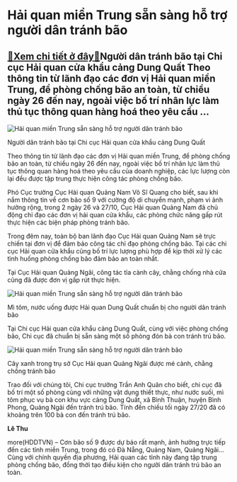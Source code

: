 Hải quan miền Trung sẵn sàng hỗ trợ người dân tránh bão
=======================================================

[:gift:Xem chi tiết ở đây:gift:](https://hddtvn.com/hai-quan-mien-trung-san-sang-ho-tro-nguoi-dan-tranh-bao/)Người dân tránh bão tại Chi cục Hải quan cửa khẩu cảng Dung Quất Theo thông tin từ lãnh đạo các đơn vị Hải quan miền Trung, để phòng chống bão an toàn, từ chiều ngày 26 đến nay, ngoài việc bố trí nhân lực làm thủ tục thông quan hàng hoá theo yêu cầu …
-----------------------------------------------------------------------------------------------------------------------------------------------------------------------------------------------------------------------------------------------------------





![Hải quan miền Trung sẵn sàng hỗ trợ người dân tránh bão](https://hddtvn.com/wp-content/uploads/2021/01/IMG-3302_1.jpg "Hải quan miền Trung sẵn sàng hỗ trợ người dân tránh bão")


Người dân tránh bão tại Chi cục Hải quan cửa khẩu cảng Dung Quất



Theo thông tin từ lãnh đạo các đơn vị Hải quan miền Trung, để phòng chống bão an toàn, từ chiều ngày 26 đến nay, ngoài việc bố trí nhân lực làm thủ tục thông quan hàng hoá theo yêu cầu của doanh nghiệp, các lực lượng còn lại đều được tập trung thực hiện công tác phòng chống bão.


Phó Cục trưởng Cục Hải quan Quảng Nam Võ Sĩ Quang cho biết, sau khi nắm thông tin về cơn bão số 9 với cường độ di chuyển mạnh, phạm vi ảnh hưởng rộng, trong 2 ngày 26 và 27/10, Cục Hải quan Quảng Nam đã chủ động chỉ đạo các đơn vị hải quan cửa khẩu, các phòng chức năng gấp rút thực hiện các biện pháp phòng tránh bão.


Trong đêm nay, toàn bộ ban lãnh đạo Cục Hải quan Quảng Nam sẽ trực chiến tại đơn vị để đảm bảo công tác chỉ đạo phòng chống bão. Tại các chi cục Hải quan cửa khẩu cũng bố trí lực lượng phù hợp để kịp thời xử lý các tình huống phòng chống bão đảm bảo an toàn nhất.


Tại Cục Hải quan Quảng Ngãi, công tác tỉa cành cây, chằng chống nhà cửa cũng đã được đơn vị gấp rút thực hiện.





![Hải quan miền Trung sẵn sàng hỗ trợ người dân tránh bão](https://hddtvn.com/wp-content/uploads/2021/01/IMG-3301_1.jpg "Hải quan miền Trung sẵn sàng hỗ trợ người dân tránh bão")


Mì tôm, nước uống được Hải quan Dung Quất chuẩn bị cho người dân tránh bão



Tại Chi cục Hải quan cửa khẩu cảng Dung Quất, cùng với việc phòng chống bão, Chi cục đã chuẩn bị sẵn sàng một số phòng đón bà con tránh trú bão.





![Hải quan miền Trung sẵn sàng hỗ trợ người dân tránh bão](https://hddtvn.com/wp-content/uploads/2021/01/IMG-3305.jpg "Hải quan miền Trung sẵn sàng hỗ trợ người dân tránh bão")


Cây xanh trong trụ sở Cục Hải quan Quảng Ngãi được mé cành, chằng chống tránh bão



Trao đối với chúng tôi, Chi cục trưởng Trần Anh Quân cho biết, chi cục đã bố trí một số phòng cùng với những vật dụng thiết thực, như nước suối, mì tôm phục vụ bà con khu vực cảng Dung Quất, xã Bình Thuận, huyện Bình Phong, Quảng Ngãi đến tránh trú bão. Tính đến chiều tối ngày 27/20 đã có khoảng trên 100 bà con đến tránh trú bão.




**Lê Thu**



more(HDDTVN) – Cơn bão số 9 được dự báo rất mạnh, ảnh hưởng trực tiếp đến các tỉnh miền Trung, trong đó có Đà Nẵng, Quảng Nam, Quảng Ngãi… Cùng với chính quyền địa phương, Hải quan các tỉnh này đang tập trung phòng chống bão, đồng thời tạo điều kiện cho người dân tránh trú bão an toàn.

